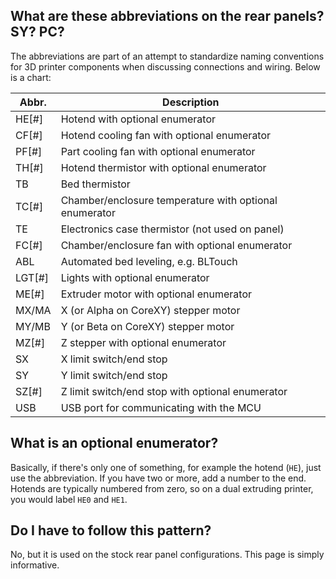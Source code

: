 ## What are these abbreviations on the rear panels? SY? PC?

The abbreviations are part of an attempt to standardize naming conventions for 3D printer components when discussing connections and wiring. Below is a chart:

| Abbr.  | Description                                             |
|--------|---------------------------------------------------------|
| HE[#]  | Hotend with optional enumerator                         |
| CF[#]  | Hotend cooling fan with optional enumerator             |
| PF[#]  | Part cooling fan with optional enumerator               |
| TH[#]  | Hotend thermistor with optional enumerator              |
| TB     | Bed thermistor                                          |
| TC[#]  | Chamber/enclosure temperature with optional enumerator  |
| TE     | Electronics case thermistor (not used on panel)         |
| FC[#]  | Chamber/enclosure fan with optional enumerator          |
| ABL    | Automated bed leveling, e.g. BLTouch                    |
| LGT[#] | Lights with optional enumerator                         |
| ME[#]  | Extruder motor with optional enumerator                 |
| MX/MA  | X (or Alpha on CoreXY) stepper motor                    |
| MY/MB  | Y (or Beta on CoreXY) stepper motor                     |
| MZ[#]  | Z stepper with optional enumerator                      |
| SX     | X limit switch/end stop                                 |
| SY     | Y limit switch/end stop                                 |
| SZ[#]  | Z limit switch/end stop with optional enumerator        |
| USB    | USB port for communicating with the MCU                 |

## What is an optional enumerator?

Basically, if there's only one of something, for example the hotend (`HE`), just use the abbreviation. If you have two or more, add a number to the end. Hotends are typically numbered from zero, so on a dual extruding printer, you would label `HE0` and `HE1`.

## Do I have to follow this pattern?

No, but it is used on the stock rear panel configurations. This page is simply informative.